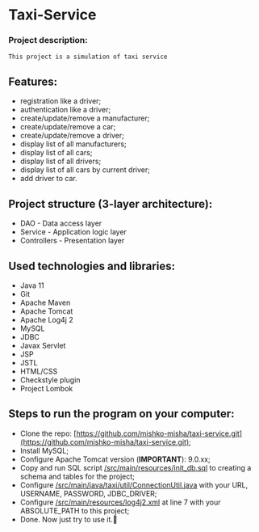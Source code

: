 # Taxi-Service
### Project description:

```
This project is a simulation of taxi service
```
## Features:
- registration like a driver;
- authentication like a driver;
- create/update/remove a manufacturer;
- create/update/remove a car;
- create/update/remove a driver;
- display list of all manufacturers;
- display list of all cars;
- display list of all drivers;
- display list of all cars by current driver;
- add driver to car.
## Project structure (3-layer architecture):
- DAO - Data access layer
- Service - Application logic layer
- Controllers - Presentation layer
## Used technologies and libraries:
- Java 11
- Git
- Apache Maven
- Apache Tomcat
- Apache Log4j 2
- MySQL
- JDBC
- Javax Servlet
- JSP
- JSTL
- HTML/CSS
- Checkstyle plugin
- Project Lombok
## Steps to run the program on your computer:
- Clone the repo: [https://github.com/mishko-misha/taxi-service.git](https://github.com/mishko-misha/taxi-service.git);
- Install MySQL;
- Configure Apache Tomcat version (**IMPORTANT**): 9.0.xx;
- Copy and run SQL script [/src/main/resources/init_db.sql](/src/main/resources/init_db.sql) to creating a schema and tables for the project;
- Configure [/src/main/java/taxi/util/ConnectionUtil.java](/src/main/java/taxi/util/ConnectionUtil.java) with your URL, USERNAME, PASSWORD, JDBC_DRIVER;
- Configure [/src/main/resources/log4j2.xml](/src/main/resources/log4j2.xml) at line 7 with your ABSOLUTE_PATH to this project;
- Done. Now just try to use it.:tada: